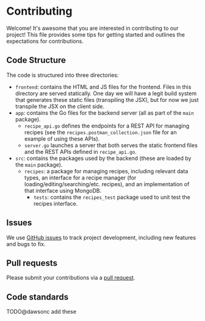 # Contributing

Welcome! It's awesome that you are interested in contributing to our project! This file provides some tips for getting started and outlines the expectations for contributions.

## Code Structure

The code is structured into three directories:

- `frontend`: contains the HTML and JS files for the frontend. Files in this directory are served statically. One day we will have a legit build system that generates these static files (transpiling the JSX), but for now we just transpile the JSX on the client side.
- `app`: contains the Go files for the backend server (all as part of the `main` package).
    - `recipe_api.go` defines the endpoints for a REST API for managing recipes (see the `recipes.postman_collection.json` file for an example of using these APIs).
    - `server.go` launches a server that both serves the static frontend files and the REST APIs defined in `recipe_api.go`.
- `src`: contains the packages used by the backend (these are loaded by the `main` package).
    - `recipes`: a package for managing recipes, including relevant data types, an interface for a recipe manager (for loading/editing/searching/etc. recipes), and an implementation of that interface using MongoDB.
        - `tests`: contains the `recipes_test` package used to unit test the recipes interface.


## Issues

We use [GitHub issues](https://github.com/dawsonc/recipes/issues) to track project development, including new features and bugs to fix.

## Pull requests

Please submit your contributions via a [pull request](https://github.com/dawsonc/recipes/pulls).

## Code standards

TODO@dawsonc add these


